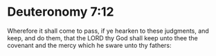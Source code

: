 # Deuteronomy 7:12

Wherefore it shall come to pass, if ye hearken to these judgments, and keep, and do them, that the LORD thy God shall keep unto thee the covenant and the mercy which he sware unto thy fathers: